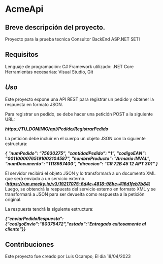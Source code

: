 # AcmeApi

## Breve descripción del proyecto.
Proyecto para la prueba tecnica Consultor BackEnd ASP.NET SETI

## Requisitos
Lenguaje de programación: C#
Framework utilizado: .NET Core
Herramientas necesarias: Visual Studio, Git

## *Uso*
Este proyecto expone una API REST para registrar un pedido y obtener la respuesta en formato JSON.

Para registrar un pedido, se debe hacer una petición POST a la siguiente URL:

***https://TU_DOMINIO/api/Pedido/RegistrarPedido***

La petición debe incluir en el cuerpo un objeto JSON con la siguiente estructura:

***{
		"numPedido": "75630275",
		"cantidadPedido": "1",
		"codigoEAN": "00110000765191002104587",
		"nombreProducto": "Armario INVAL",
		"numDocumento": "1113987400",
		"direccion": "CR 72B 45 12 APT 301"
	}***

El servidor recibirá el objeto JSON y lo transformará a un documento XML que será enviado a un servicio externo.(***https://run.mocky.io/v3/19217075-6d4e-4818-98bc-416d1feb7b84***) Luego, se obtendrá la respuesta del servicio externo en formato XML y se transformará a JSON para ser devuelta como respuesta a la petición original.

La respuesta tendrá la siguiente estructura:

***{"enviarPedidoRespuesta":{"codigoEnvio":"80375472","estado":"Entregado exitosamente al cliente"}}***

## Contribuciones
Este proyecto fue creado por Luis Ocampo, El dia 18/04/2023
